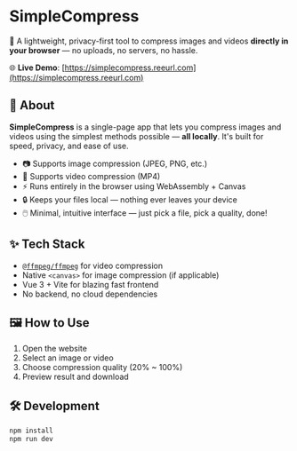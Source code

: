 # SimpleCompress

🚀 A lightweight, privacy-first tool to compress images and videos **directly in your browser** — no uploads, no servers, no hassle.

🌐 **Live Demo**: [https://simplecompress.reeurl.com](https://simplecompress.reeurl.com)

## 🧠 About

**SimpleCompress** is a single-page app that lets you compress images and videos using the simplest methods possible — **all locally**. It's built for speed, privacy, and ease of use.

- 📷 Supports image compression (JPEG, PNG, etc.)
- 🎥 Supports video compression (MP4)
- ⚡ Runs entirely in the browser using WebAssembly + Canvas
- 🔒 Keeps your files local — nothing ever leaves your device
- 🖱️ Minimal, intuitive interface — just pick a file, pick a quality, done!

## ✨ Tech Stack

- [`@ffmpeg/ffmpeg`](https://github.com/ffmpegwasm/ffmpeg.wasm) for video compression
- Native `<canvas>` for image compression (if applicable)
- Vue 3 + Vite for blazing fast frontend
- No backend, no cloud dependencies

## 🖼️ How to Use

1. Open the website
2. Select an image or video
3. Choose compression quality (20% ~ 100%)
4. Preview result and download

## 🛠 Development

```bash
npm install
npm run dev
